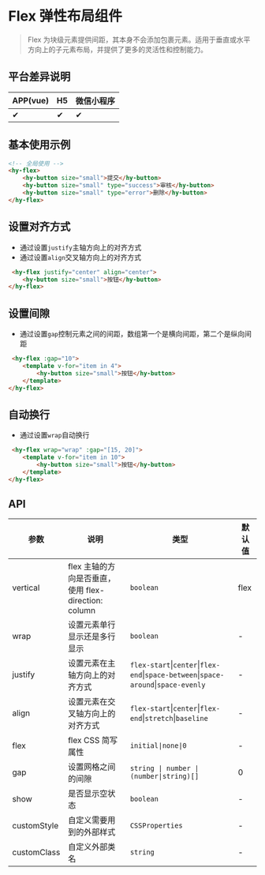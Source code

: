 # Flex 弹性布局组件
> Flex 为块级元素提供间距，其本身不会添加包裹元素。适用于垂直或水平方向上的子元素布局，并提供了更多的灵活性和控制能力。


## 平台差异说明

| APP(vue) | H5 | 微信小程序 |
|----------|----|-------|
| ✔        | ✔  | ✔     |

## 基本使用示例

```html
<!-- 全局使用 -->
<hy-flex>
    <hy-button size="small">提交</hy-button>
    <hy-button size="small" type="success">审核</hy-button>
    <hy-button size="small" type="error">删除</hy-button>
</hy-flex>
```

## 设置对齐方式
- 通过设置`justify`主轴方向上的对齐方式
- 通过设置`align`交叉轴方向上的对齐方式
```html
 <hy-flex justify="center" align="center">
    <hy-button size="small">按钮</hy-button>
</hy-flex>
```

## 设置间隙
- 通过设置`gap`控制元素之间的间距，数组第一个是横向间距，第二个是纵向间距
```html
 <hy-flex :gap="10">
    <template v-for="item in 4">
        <hy-button size="small">按钮</hy-button>
    </template>
</hy-flex>
```

## 自动换行
- 通过设置`wrap`自动换行
```html
 <hy-flex wrap="wrap" :gap="[15, 20]">
    <template v-for="item in 10">
        <hy-button size="small">按钮</hy-button>
    </template>
</hy-flex>
```

## API

| 参数          | 说明                                       | 类型                                                                                  | 默认值  |
|-------------|------------------------------------------|-------------------------------------------------------------------------------------|------|
| vertical    | flex 主轴的方向是否垂直，使用 flex-direction: column | `boolean`                                                                           | flex |
| wrap        | 设置元素单行显示还是多行显示                           | `boolean`                                                                           | -    |
| justify     | 设置元素在主轴方向上的对齐方式                          | `flex-start`\|`center`\|`flex-end`\|`space-between`\|`space-around`\|`space-evenly` | -    |
| align       | 设置元素在交叉轴方向上的对齐方式                         | `flex-start`\|`center`\|`flex-end`\|`stretch`\|`baseline`                           | -    |
| flex        | flex CSS 简写属性                            | `initial\|none\|0`                                                                  | -    |
| gap         | 设置网格之间的间隙                                | `string \| number \| (number\|string)[]`                                            | 0    |
| show        | 是否显示空状态                                  | `boolean`                                                                           | -    |
| customStyle | 自定义需要用到的外部样式                             | `CSSProperties`                                                                     | -    |
| customClass | 自定义外部类名                                  | `string`                                                                            | -    |


<demo-model url="pages/components/flex/flex"></demo-model>